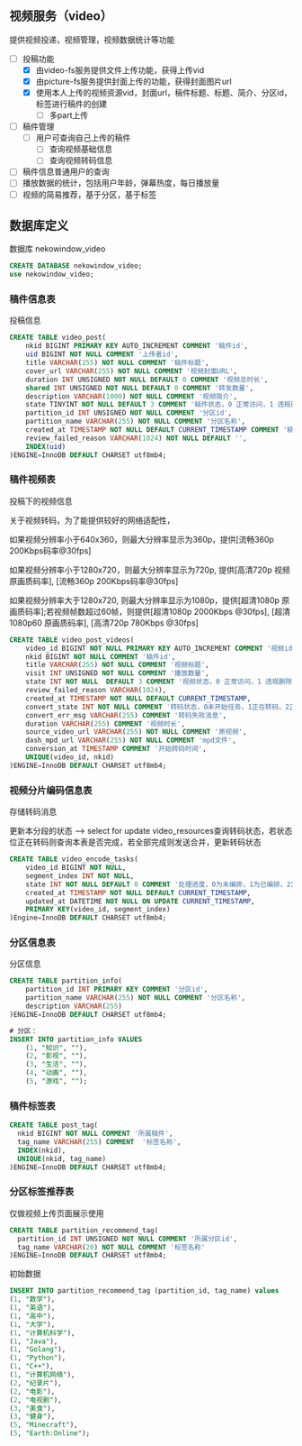 视频服务（video）
---

提供视频投递，视频管理，视频数据统计等功能

- [ ] 投稿功能 
  - [x] 由video-fs服务提供文件上传功能，获得上传vid
  - [x] 由picture-fs服务提供封面上传的功能，获得封面图片url
  - [x] 使用本人上传的视频资源vid，封面url，稿件标题、标题、简介、分区id，标签进行稿件的创建
    - [ ] 多part上传

- [ ] 稿件管理
  - [ ] 用户可查询自己上传的稿件
    - [ ] 查询视频基础信息
    - [ ] 查询视频转码信息

- [ ] 稿件信息普通用户的查询
- [ ] 播放数据的统计，包括用户年龄，弹幕热度，每日播放量
- [ ] 视频的简易推荐，基于分区，基于标签

## 数据库定义

数据库 nekowindow_video

```sql
CREATE DATABASE nekowindow_video;
use nekowindow_video;
```

### 稿件信息表

投稿信息

```sql
CREATE TABLE video_post(
    nkid BIGINT PRIMARY KEY AUTO_INCREMENT COMMENT '稿件id',
    uid BIGINT NOT NULL COMMENT '上传者id',
    title VARCHAR(255) NOT NULL COMMENT '稿件标题',
    cover_url VARCHAR(255) NOT NULL COMMENT '视频封面URL',
    duration INT UNSIGNED NOT NULL DEFAULT 0 COMMENT '视频总时长',
    shared INT UNSIGNED NOT NULL DEFAULT 0 COMMENT '转发数量',
    description VARCHAR(1000) NOT NULL COMMENT '视频简介',
    state TINYINT NOT NULL DEFAULT 3 COMMENT '稿件状态，0 正常访问，1 违规删除，2 自主删除，3 审核中，4 审核未通过, 5 投稿者自主隐藏',
    partition_id INT UNSIGNED NOT NULL COMMENT '分区id',
    partition_name VARCHAR(255) NOT NULL COMMENT '分区名称',
    created_at TIMESTAMP NOT NULL DEFAULT CURRENT_TIMESTAMP COMMENT '稿件创建时间',
    review_failed_reason VARCHAR(1024) NOT NULL DEFAULT '',
    INDEX(uid)
)ENGINE=InnoDB DEFAULT CHARSET utf8mb4;
```

### 稿件视频表

投稿下的视频信息

关于视频转码，为了能提供较好的网络适配性，

如果视频分辨率小于640x360，则最大分辨率显示为360p，提供[流畅360p 200Kbps码率@30fps]

如果视频分辨率小于1280x720，则最大分辨率显示为720p, 提供[高清720p 视频原画质码率], [流畅360p 200Kbps码率@30fps]

如果视频分辨率大于1280x720, 则最大分辨率显示为1080p，提供[超清1080p 原画质码率];若视频帧数超过60帧，则提供[超清1080p 2000Kbps @30fps], [超清1080p60 原画质码率], [高清720p 780Kbps @30fps]

```sql
CREATE TABLE video_post_videos(
    video_id BIGINT NOT NULL PRIMARY KEY AUTO_INCREMENT COMMENT '视频id',
    nkid BIGINT NOT NULL COMMENT '稿件id',
    title VARCHAR(255) NOT NULL COMMENT '视频标题',
    visit INT UNSIGNED NOT NULL COMMENT '播放数量',
    state INT NOT NULL  DEFAULT 3 COMMENT '视频状态，0 正常访问，1 违规删除，2 自主删除，3 审核中，4 审核未通过, 5 投稿者自主隐藏',
    review_failed_reason VARCHAR(1024),
    created_at TIMESTAMP NOT NULL DEFAULT CURRENT_TIMESTAMP,
    convert_state INT NOT NULL COMMENT '转码状态，0未开始任务，1正在转码，2正在合并, 3转码完成，4转码失败',
    convert_err_msg VARCHAR(255) COMMENT '转码失败消息',
    duration VARCHAR(255) COMMENT '视频时长',
    source_video_url VARCHAR(255) NOT NULL COMMENT '原视频',
    dash_mpd_url VARCHAR(255) NOT NULL COMMENT 'mpd文件',
    conversion_at TIMESTAMP COMMENT '开始转码时间',
    UNIQUE(video_id, nkid)
)ENGINE=InnoDB DEFAULT CHARSET utf8mb4;
```

### 视频分片编码信息表

存储转码消息

更新本分段的状态 --> select for update video_resources查询转码状态，若状态位正在转码则查询本表是否完成，若全部完成则发送合并，更新转码状态
```sql
CREATE TABLE video_encode_tasks(
	video_id BIGINT NOT NULL,
    segment_index INT NOT NULL,
    state INT NOT NULL DEFAULT 0 COMMENT '处理进度，0为未编排，1为已编排，2为转码失败，3为转码完成',
    created_at TIMESTAMP NOT NULL DEFAULT CURRENT_TIMESTAMP,
    updated_at DATETIME NOT NULL ON UPDATE CURRENT_TIMESTAMP,
    PRIMARY KEY(video_id, segment_index)
)Engine=InnoDB DEFAULT CHARSET utf8mb4;
```



### 分区信息表

分区信息

```sql
CREATE TABLE partition_info(
    partition_id INT PRIMARY KEY COMMENT '分区id',
    partition_name VARCHAR(255) NOT NULL COMMENT '分区名称',
    description VARCHAR(255)
)ENGINE=InnoDB DEFAULT CHARSET utf8mb4;

# 分区：
INSERT INTO partition_info VALUES
    (1, "知识", ""),
    (2, "影视", ""),
    (3, "生活", ""),
    (4, "动画", ""),
    (5, "游戏", "");
```

### 稿件标签表

```sql
CREATE TABLE post_tag(
  nkid BIGINT NOT NULL COMMENT '所属稿件',
  tag_name VARCHAR(255) COMMENT  '标签名称',
  INDEX(nkid),
  UNIQUE(nkid, tag_name)
)ENGINE=InnoDB DEFAULT CHARSET utf8mb4;
```

### 分区标签推荐表

仅做视频上传页面展示使用

```sql
CREATE TABLE partition_recommend_tag(
  partition_id INT UNSIGNED NOT NULL COMMENT '所属分区id',
  tag_name VARCHAR(20) NOT NULL COMMENT '标签名称'
)ENGINE=InnoDB DEFAULT CHARSET utf8mb4;
```

初始数据

```sql
INSERT INTO partition_recommend_tag (partition_id, tag_name) values
(1, "数学"),
(1, "英语"),
(1, "高中"),
(1, "大学"),
(1, "计算机科学"),
(1, "Java"),
(1, "Golang"),
(1, "Python"),
(1, "C++"),
(1, "计算机网络"),
(2, "纪录片"),
(2, "电影"),
(2, "电视剧"),
(3, "美食"),
(3, "健身"),
(5, "Minecraft"),
(5, "Earth:Online");
```
